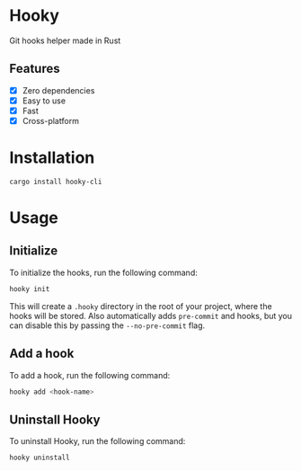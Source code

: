 # Hooky
Git hooks helper made in Rust

## Features
- [x] Zero dependencies
- [x] Easy to use
- [x] Fast
- [x] Cross-platform

# Installation
```bash
cargo install hooky-cli
```

# Usage

## Initialize
To initialize the hooks, run the following command:
```bash
hooky init
```
This will create a `.hooky` directory in the root of your project, where the hooks will be stored. Also automatically adds `pre-commit` and hooks, but you can disable this by passing the `--no-pre-commit` flag.

## Add a hook
To add a hook, run the following command:
```bash
hooky add <hook-name>
```


## Uninstall Hooky
To uninstall Hooky, run the following command:
```bash
hooky uninstall
```